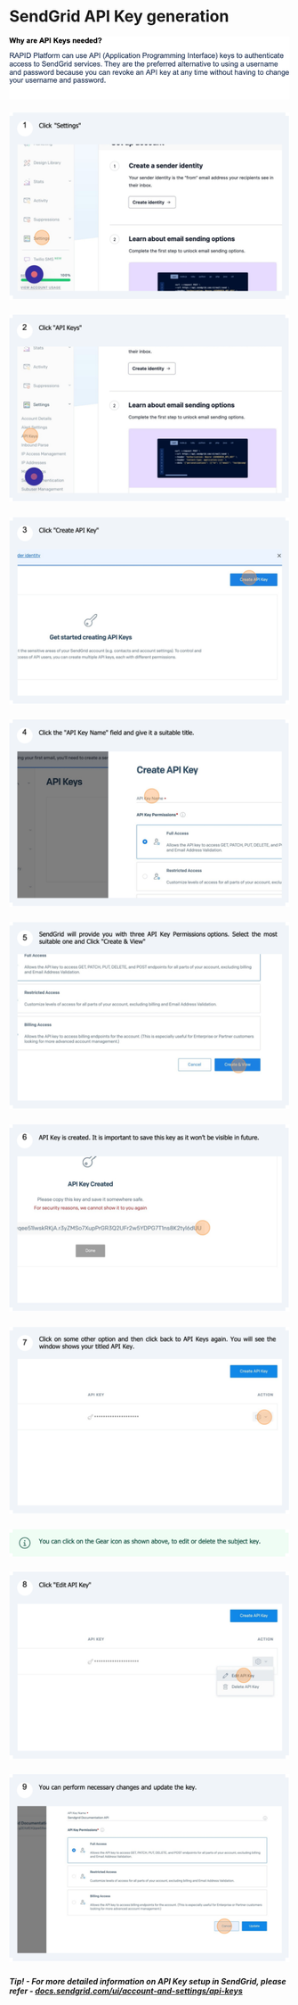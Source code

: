 # SendGrid API Key generation

![image-1689231227668.png](./downloaded_image_1705285879349.png)

##### ![Picture 11.png](./downloaded_image_1705285880415.png)

##### ![Picture 12.png](./downloaded_image_1705285881446.png)

##### ![Picture 13.png](./downloaded_image_1705285882471.png)

##### ![Picture 14.png](./downloaded_image_1705285883491.png)

##### ![Picture 15.png](./downloaded_image_1705285884518.png)

##### ![Picture 16.png](./downloaded_image_1705285885539.png)

##### ![Picture 17.png](./downloaded_image_1705285886561.png)

##### ![Picture 18.png](./downloaded_image_1705285887570.png)

##### ![Picture 19.png](./downloaded_image_1705285888587.png)

##### ![Picture 20.png](./downloaded_image_1705285889607.png)

##### Tip! - For more detailed information on API Key setup in SendGrid, please refer - [docs.sendgrid.com/ui/account-and-settings/api-keys](https://docs.rapidplatform.com/docs.sendgrid.com/ui/account-and-settings/api-keys)